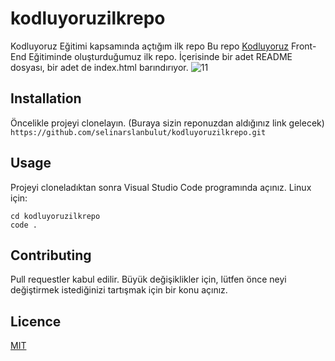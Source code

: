 # kodluyoruzilkrepo
Kodluyoruz Eğitimi kapsamında açtığım ilk repo
Bu repo [Kodluyoruz](https://www.kodluyoruz.org/) Front-End Eğitiminde oluşturduğumuz ilk repo. İçerisinde bir adet README dosyası, bir adet de index.html barındırıyor.
![11](https://user-images.githubusercontent.com/59209223/147856972-f08394ce-40d1-409b-8914-170d8bba07a5.png)

## Installation
Öncelikle projeyi clonelayın. (Buraya sizin reponuzdan aldığınız link gelecek)
`https://github.com/selinarslanbulut/kodluyoruzilkrepo.git`



## Usage
Projeyi cloneladıktan sonra Visual Studio Code programında açınız.
Linux için:
```
cd kodluyoruzilkrepo
code .
```


## Contributing
Pull requestler kabul edilir. Büyük değişiklikler için, lütfen önce neyi değiştirmek istediğinizi tartışmak için bir konu açınız.


## Licence
[MIT](https://choosealicense.com/licenses/mit/)